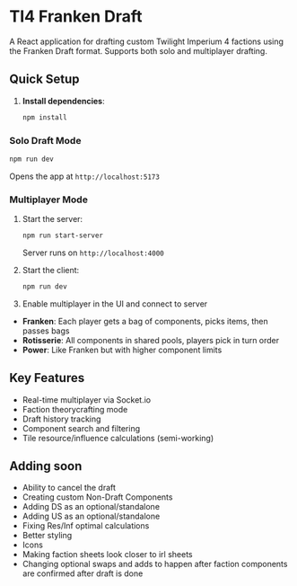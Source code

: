 # TI4 Franken Draft

A React application for drafting custom Twilight Imperium 4 factions using the Franken Draft format. Supports both solo and multiplayer drafting.

## Quick Setup

1. **Install dependencies**:
   ```bash
   npm install
   ```
### Solo Draft Mode
```bash
npm run dev
```
Opens the app at `http://localhost:5173`

### Multiplayer Mode
1. Start the server:
   ```bash
   npm run start-server
   ```
   Server runs on `http://localhost:4000`

2. Start the client:
   ```bash
   npm run dev
   ```

3. Enable multiplayer in the UI and connect to server

- **Franken**: Each player gets a bag of components, picks items, then passes bags
- **Rotisserie**: All components in shared pools, players pick in turn order
- **Power**: Like Franken but with higher component limits

## Key Features

- Real-time multiplayer via Socket.io
- Faction theorycrafting mode
- Draft history tracking
- Component search and filtering
- Tile resource/influence calculations (semi-working)

## Adding soon

- Ability to cancel the draft
- Creating custom Non-Draft Components
- Adding DS as an optional/standalone
- Adding US as an optional/standalone
- Fixing Res/Inf optimal calculations
- Better styling
- Icons
- Making faction sheets look closer to irl sheets
- Changing optional swaps and adds to happen after faction components are confirmed after draft is done
